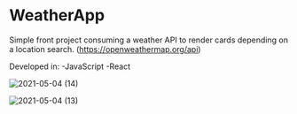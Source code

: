 # WeatherApp

Simple front project consuming a weather API to render cards depending on a location search. (https://openweathermap.org/api)

Developed in:
-JavaScript
-React

![2021-05-04 (14)](https://user-images.githubusercontent.com/73494684/116960185-09796080-ac76-11eb-82a9-e6f50725292a.png)

![2021-05-04 (13)](https://user-images.githubusercontent.com/73494684/116960190-0e3e1480-ac76-11eb-8bcb-24ab9704969f.png)

